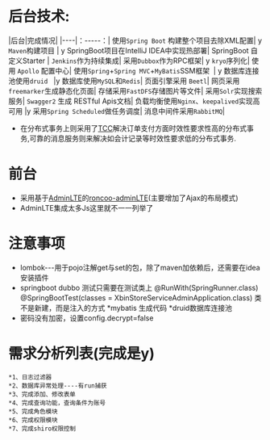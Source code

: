# 后台技术:

|后台|完成情况|
|----|：-----：|
使用`Spring Boot` 构建整个项目去除XML配置| y
`Maven`构建项目 | y
SpringBoot项目在IntelliJ IDEA中实现热部署|
SpringBoot 自定义Starter |
`Jenkins`作为持续集成|
 采用`Dubbox`作为RPC框架|  y
`kryo`序列化|
使用 `Apollo` 配置中心|
使用`Spring`+`Spring MVC`+`MyBatis`SSM框架  | y
数据库连接池使用`druid`    |y
数据库使用`MySQL`和`Redis`|
页面引擎采用 `Beetl`|
网页采用`freemarker`生成静态化页面|
存储采用`FastDFS`存储图片等文件|
采用`Solr`实现搜索服务|
`Swagger2` 生成 RESTful Apis文档|
 负载均衡使用`Nginx`、`keepalived`实现高可用  |y
采用`Spring Scheduled`做任务调度|
消息中间件采用`RabbitMQ`|

- 在分布式事务上则采用了[TCC](https://github.com/changmingxie/tcc-transaction)解决订单支付方面时效性要求性高的分布式事务,可靠的消息服务则来解决如会计记录等时效性要求低的分布式事务.

# 前台
+ 采用基于[AdminLTE](https://github.com/almasaeed2010/AdminLTE)的[roncoo-adminLTE](https://github.com/roncoo/roncoo-adminLTE)(主要增加了Ajax的布局模式)
+ AdminLTE集成太多Js这里就不一一列举了

# 注意事项
+ lombok---用于pojo注解get与set的包，除了maven加依赖后，还需要在idea安装插件
+ springboot dubbo 测试只需要在测试类上
	@RunWith(SpringRunner.class)
	@SpringBootTest(classes = XbinStoreServiceAdminApplication.class)
	类不是新建，而是注入的方式
       *mybatis 生成代码
       *druid数据库连接池
+ 密码没有加密，设置config.decrypt=false
	
# 需求分析列表(完成是y)
	*1、日志过滤器
	*2、数据库异常处理----有run捕获
	*3、完成添加、修改表单
	*4、完成查询功能，查询条件为账号
	*5、完成角色模块
	*6、完成权限模块
	*7、完成shiro权限控制
